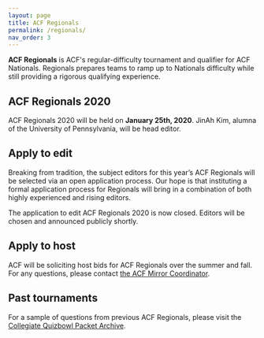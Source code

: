 ```yaml
---
layout: page
title: ACF Regionals
permalink: /regionals/
nav_order: 3
---
```


**ACF Regionals** is ACF's regular-difficulty tournament and qualifier for ACF Nationals. Regionals prepares teams to ramp up to Nationals difficulty while still providing a rigorous qualifying experience.


## ACF Regionals 2020
ACF Regionals 2020 will be held on **January 25th, 2020**. JinAh Kim, alumna of the University of Pennsylvania, will be head editor.

## Apply to edit
Breaking from tradition, the subject editors for this year’s ACF Regionals will be selected via an open application process. Our hope is that instituting a formal application process for Regionals will bring in a combination of both highly experienced and rising editors.

The application to edit ACF Regionals 2020 is now closed. Editors will be chosen and announced publicly shortly.

## Apply to host
ACF will be soliciting host bids for ACF Regionals over the summer and fall. For any questions, please contact [the ACF Mirror Coordinator](mailto:hosting@acf-quizbowl.com).

## Past tournaments
For a sample of questions from previous ACF Regionals, please visit the [Collegiate Quizbowl Packet Archive](http://hsquizbowl.org/db/questionsets/search/?name=ACF+Regionals&col=1&season=&archived=y).
